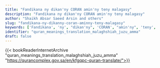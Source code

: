 ```yaml
---
title: "Fandikana ny dikan'ny CORAN amin'ny teny malagasy"
description: "Fandikana ny dikan'ny CORAN amin'ny teny malagasy"
author: "Shaikh Absar Saeed Arsin and others"
slug: "fandikana-ny-dikanny-coran-aminny-teny-malagasy"
keywords: ['Fandikana', 'ny', "dikan'ny", 'CORAN', "amin'ny", 'teny', 'malagasy', 'quran', 'meaning', 'translation', 'book', 'download', 'pdf', 'islam']
identifier: "quran_meanings_translation_malaghshiah_juzu_amma"
draft: false
---
```


{{< bookReaderInternetArchive "quran_meanings_translation_malaghshiah_juzu_amma" "https://qurancomplex.gov.sa/en/kfgqpc-quran-translate/">}}
